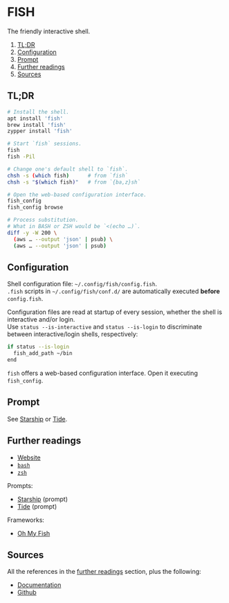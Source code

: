 # FISH

The friendly interactive shell.

1. [TL;DR](#tldr)
1. [Configuration](#configuration)
1. [Prompt](#prompt)
1. [Further readings](#further-readings)
1. [Sources](#sources)

## TL;DR

```sh
# Install the shell.
apt install 'fish'
brew install 'fish'
zypper install 'fish'

# Start `fish` sessions.
fish
fish -Pil

# Change one's default shell to `fish`.
chsh -s (which fish)      # from `fish`
chsh -s "$(which fish)"   # from `{ba,z}sh`

# Open the web-based configuration interface.
fish_config
fish_config browse

# Process substitution.
# What in BASH or ZSH would be `<(echo …)`.
diff -y -W 200 \
  (aws … --output 'json' | psub) \
  (aws … --output 'json' | psub)
```

## Configuration

Shell configuration file: `~/.config/fish/config.fish`.<br/>
`.fish` scripts in `~/.config/fish/conf.d/` are automatically executed **before** `config.fish`.

Configuration files are read at startup of every session, whether the shell is interactive and/or login.<br/>
Use `status --is-interactive` and `status --is-login` to discriminate between interactive/login shells, respectively:

```sh
if status --is-login
  fish_add_path ~/bin
end
```

`fish` offers a web-based configuration interface. Open it executing `fish_config`.

## Prompt

See [Starship] or [Tide].

## Further readings

- [Website]
- [`bash`][bash]
- [`zsh`][zsh]

Prompts:

- [Starship] (prompt)
- [Tide] (prompt)

Frameworks:

- [Oh My Fish][oh-my-fish]

## Sources

All the references in the [further readings] section, plus the following:

- [Documentation]
- [Github]

<!--
  References
  -->

<!-- In-article sections -->
[further readings]: #further-readings

<!-- Knowledge base -->
[bash]: bash.md
[oh-my-fish]: https://github.com/oh-my-fish/oh-my-fish
[starship]: starship.md
[zsh]: zsh.md

<!-- Files -->
<!-- Upstream -->
[documentation]: https://fishshell.com/docs/current/
[github]: https://github.com/fish-shell/fish-shell
[website]: https://fishshell.com/

<!-- Others -->
[tide]: https://github.com/IlanCosman/tide
